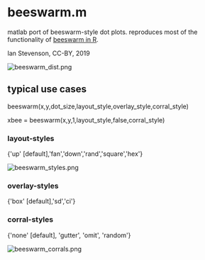 # beeswarm.m
matlab port of beeswarm-style dot plots. reproduces most of the functionality of [beeswarm in R](http://www.cbs.dtu.dk/~eklund/beeswarm/).

Ian Stevenson, CC-BY, 2019

![beeswarm_dist.png](https://raw.githubusercontent.com/ihstevenson/beeswarm/master/beeswarm_dist.png)

## typical use cases

beeswarm(x,y,dot_size,layout_style,overlay_style,corral_style)

xbee = beeswarm(x,y,1,layout_style,false,corral_style)

### layout-styles

{'up' [default],'fan','down','rand','square','hex'}

![beeswarm_styles.png](https://raw.githubusercontent.com/ihstevenson/beeswarm/master/beeswarm_styles.png)

### overlay-styles

{'box' [default],'sd','ci'}

### corral-styles

{'none' [default], 'gutter', 'omit', 'random'}

![beeswarm_corrals.png](https://raw.githubusercontent.com/ihstevenson/beeswarm/master/beeswarm_corrals.png)